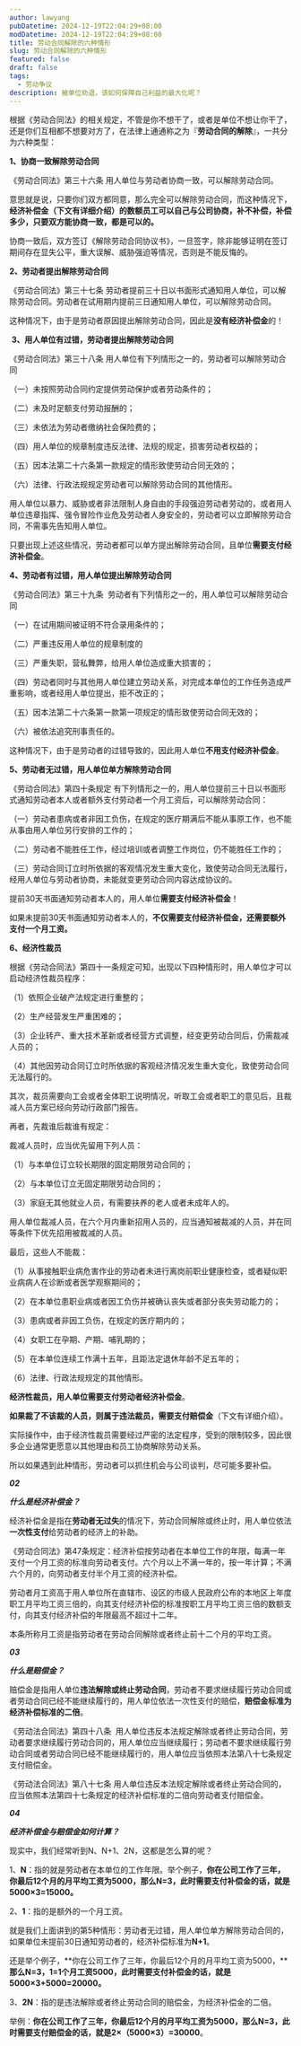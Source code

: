 ```yaml
---
author: lawyang
pubDatetime: 2024-12-19T22:04:29+08:00
modDatetime: 2024-12-19T22:04:29+08:00
title: 劳动合同解除的六种情形
slug: 劳动合同解除的六种情形
featured: false
draft: false
tags:
  - 劳动争议
description: 被单位劝退，该如何保障自己利益的最大化呢？
---
```


根据《劳动合同法》的相关规定，不管是你不想干了，或者是单位不想让你干了，还是你们互相都不想要对方了，在法律上通通称之为『**劳动合同的解除**』，一共分为六种类型：

**1、协商一致解除劳动合同**

  

《劳动合同法》第三十六条 用人单位与劳动者协商一致，可以解除劳动合同。

  

意思就是说，只要你们双方都同意，那么完全可以解除劳动合同，而这种情况下，**经济补偿金（下文有详细介绍）的数额员工可以自己与公司协商，补不补偿，补偿多少，只要双方能协商一致，都是可以的。**

协商一致后，双方签订《解除劳动合同协议书》，一旦签字，除非能够证明在签订期间存在显失公平，重大误解、威胁强迫等情况，否则是不能反悔的。

**2、劳动者提出解除劳动合同**

《劳动合同法》第三十七条 劳动者提前三十日以书面形式通知用人单位，可以解除劳动合同。劳动者在试用期内提前三日通知用人单位，可以解除劳动合同。

  

这种情况下，由于是劳动者原因提出解除劳动合同，因此是**没有经济补偿金**的！

 **3、用人单位有过错，劳动者提出解除劳动合同**

《劳动合同法》第三十八条 用人单位有下列情形之一的，劳动者可以解除劳动合同

（一）未按照劳动合同约定提供劳动保护或者劳动条件的；

（二）未及时足额支付劳动报酬的；

（三）未依法为劳动者缴纳社会保险费的；

（四）用人单位的规章制度违反法律、法规的规定，损害劳动者权益的；

（五）因本法第二十六条第一款规定的情形致使劳动合同无效的；

（六）法律、行政法规规定劳动者可以解除劳动合同的其他情形。

用人单位以暴力、威胁或者非法限制人身自由的手段强迫劳动者劳动的，或者用人单位违章指挥、强令冒险作业危及劳动者人身安全的，劳动者可以立即解除劳动合同，不需事先告知用人单位。

  

只要出现上述这些情况，劳动者都可以单方提出解除劳动合同，且单位**需要支付经济补偿金**。

**4、劳动者有过错，用人单位提出解除劳动合同**

《劳动合同法》第三十九条  劳动者有下列情形之一的，用人单位可以解除劳动合同

（一）在试用期间被证明不符合录用条件的；

（二）严重违反用人单位的规章制度的

（三）严重失职，营私舞弊，给用人单位造成重大损害的；

（四）劳动者同时与其他用人单位建立劳动关系，对完成本单位的工作任务造成严重影响，或者经用人单位提出，拒不改正的；

（五）因本法第二十六条第一款第一项规定的情形致使劳动合同无效的；

（六）被依法追究刑事责任的。

  

这种情况下，由于是劳动者的过错导致的，因此用人单位**不用支付经济补偿金**。

**5、劳动者无过错，用人单位单方解除劳动合同**

《劳动合同法》第四十条规定 有下列情形之一的，用人单位提前三十日以书面形式通知劳动者本人或者额外支付劳动者一个月工资后，可以解除劳动合同：

（一）劳动者患病或者非因工负伤，在规定的医疗期满后不能从事原工作，也不能从事由用人单位另行安排的工作的；

（二）劳动者不能胜任工作，经过培训或者调整工作岗位，仍不能胜任工作的；

（三）劳动合同订立时所依据的客观情况发生重大变化，致使劳动合同无法履行，经用人单位与劳动者协商，未能就变更劳动合同内容达成协议的。

  

提前30天书面通知劳动者本人的，用人单位**需要支付经济补偿金**！

如果未提前30天书面通知劳动者本人的，**不仅需要支付经济补偿金，还需要额外支付一个月工资。**

**6、经济性裁员**

根据《劳动合同法》第四十一条规定可知，出现以下四种情形时，用人单位才可以启动经济性裁员程序：

（1）依照企业破产法规定进行重整的；

（2）生产经营发生严重困难的；

（3）企业转产、重大技术革新或者经营方式调整，经变更劳动合同后，仍需裁减人员的；

（4）其他因劳动合同订立时所依据的客观经济情况发生重大变化，致使劳动合同无法履行的。

其次，裁员需要向工会或者全体职工说明情况，听取工会或者职工的意见后，且裁减人员方案已经向劳动行政部门报告。

再者，先裁谁后裁谁有规定：

裁减人员时，应当优先留用下列人员：

（1）与本单位订立较长期限的固定期限劳动合同的；

（2）与本单位订立无固定期限劳动合同的；

（3）家庭无其他就业人员，有需要扶养的老人或者未成年人的。

用人单位裁减人员，在六个月内重新招用人员的，应当通知被裁减的人员，并在同等条件下优先招用被裁减的人员。

最后，这些人不能裁：

（1）从事接触职业病危害作业的劳动者未进行离岗前职业健康检查，或者疑似职业病病人在诊断或者医学观察期间的；

（2）在本单位患职业病或者因工负伤并被确认丧失或者部分丧失劳动能力的；

（3）患病或者非因工负伤，在规定的医疗期内的；

（4）女职工在孕期、产期、哺乳期的；

（5）在本单位连续工作满十五年，且距法定退休年龄不足五年的；

（6）法律、行政法规规定的其他情形。

**经济性裁员，用人单位需要支付劳动者经济补偿金**。

**如果裁了不该裁的人员，则属于违法裁员，需要支付赔偿金**（下文有详细介绍）。

实际操作中，由于经济性裁员需要经过严密的法定程序，受到的限制较多，因此很多企业通常更愿意以其他理由和员工协商解除劳动关系。

所以如果遇到此种情形，劳动者可以抓住机会与公司谈判，尽可能多要补偿。

**_02_**

**_什么是经济补偿金？_**

经济补偿金是指在**劳动者无过失**的情况下，劳动合同解除或终止时，用人单位依法**一次性支付**给劳动者的经济上的补助。

《劳动合同法》第47条规定：经济补偿按劳动者在本单位工作的年限，每满一年支付一个月工资的标准向劳动者支付。六个月以上不满一年的，按一年计算；不满六个月的，向劳动者支付半个月工资的经济补偿。

劳动者月工资高于用人单位所在直辖市、设区的市级人民政府公布的本地区上年度职工月平均工资三倍的，向其支付经济补偿的标准按职工月平均工资三倍的数额支付，向其支付经济补偿的年限最高不超过十二年。

本条所称月工资是指劳动者在劳动合同解除或者终止前十二个月的平均工资。

  

**_03_**

**_什么是赔偿金？_**

赔偿金是指用人单位**违法解除或终止劳动合同**，劳动者不要求继续履行劳动合同或者劳动合同已经不能继续履行的，用人单位依法一次性支付的赔偿，**赔偿金标准为经济补偿标准的二倍**。

《劳动法合同法》第四十八条  用人单位违反本法规定解除或者终止劳动合同，劳动者要求继续履行劳动合同的，用人单位应当继续履行；劳动者不要求继续履行劳动合同或者劳动合同已经不能继续履行的，用人单位应当依照本法第八十七条规定支付赔偿金。

《劳动法合同法》第八十七条 用人单位违反本法规定解除或者终止劳动合同的，应当依照本法第四十七条规定的经济补偿标准的二倍向劳动者支付赔偿金。

  

_**04**_

_**经济补偿金与赔偿金如何计算？**_

现实中，我们经常听到N、N+1、2N，这都是怎么算的呢？

1、**N**：指的就是劳动者在本单位的工作年限。举个例子，**你在公司工作了三年，你最后12个月的月平均工资为5000，那么N=3，此时需要支付补偿金的话，就是5000×3=15000。**

2、**1**：指的是额外的一个月工资。

就是我们上面讲到的第5种情形：劳动者无过错，用人单位单方解除劳动合同的，如果单位未提前30日通知劳动者的，经济补偿标准为**N+1**。

还是举个例子，**你在公司工作了三年，你最后12个月的月平均工资为5000，****那么N=3，1=1个月工资5000，此时需要支付补偿金的话，就是5000×3+5000=20000。**

3、**2N**：指的是违法解除或者终止劳动合同的赔偿金，为经济补偿金的二倍。

举例：**你在公司工作了三年，你最后12个月的月平均工资为5000，那么N=3，此时需要支付赔偿金的话，就是2×（5000×3）=30000**。